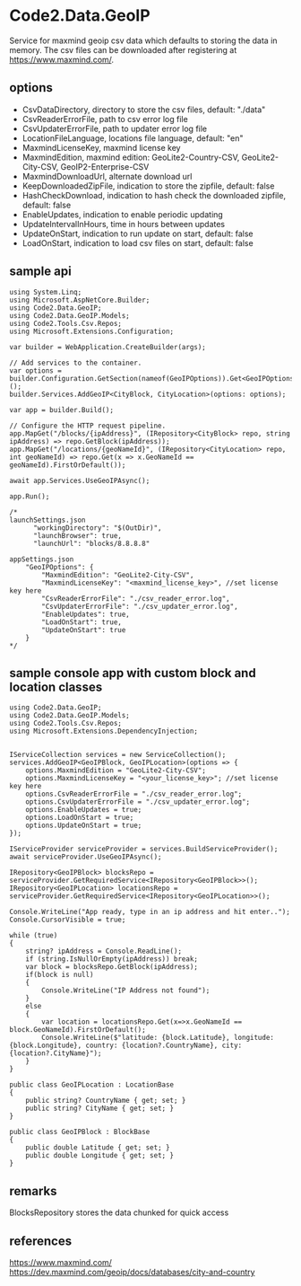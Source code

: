 # Code2.Data.GeoIP
Service for maxmind geoip csv data which defaults to storing the data in memory. 
The csv files can be downloaded after registering at https://www.maxmind.com/.

## options
- CsvDataDirectory, directory to store the csv files, default: "./data"
- CsvReaderErrorFile, path to csv error log file
- CsvUpdaterErrorFile, path to updater error log file
- LocationFileLanguage, locations file language, default: "en"
- MaxmindLicenseKey, maxmind license key
- MaxmindEdition, maxmind edition: GeoLite2-Country-CSV, GeoLite2-City-CSV, GeoIP2-Enterprise-CSV
- MaxmindDownloadUrl, alternate download url
- KeepDownloadedZipFile, indication to store the zipfile, default: false
- HashCheckDownload, indication to hash check the downloaded zipfile, default: false
- EnableUpdates, indication to enable periodic updating
- UpdateIntervalInHours, time in hours between updates
- UpdateOnStart, indication to run update on start, default: false
- LoadOnStart, indication to load csv files on start, default: false

## sample api
```
using System.Linq;
using Microsoft.AspNetCore.Builder;
using Code2.Data.GeoIP;
using Code2.Data.GeoIP.Models;
using Code2.Tools.Csv.Repos;
using Microsoft.Extensions.Configuration;

var builder = WebApplication.CreateBuilder(args);

// Add services to the container.
var options = builder.Configuration.GetSection(nameof(GeoIPOptions)).Get<GeoIPOptions>();
builder.Services.AddGeoIP<CityBlock, CityLocation>(options: options);

var app = builder.Build();

// Configure the HTTP request pipeline.
app.MapGet("/blocks/{ipAddress}", (IRepository<CityBlock> repo, string ipAddress) => repo.GetBlock(ipAddress));
app.MapGet("/locations/{geoNameId}", (IRepository<CityLocation> repo, int geoNameId) => repo.Get(x => x.GeoNameId == geoNameId).FirstOrDefault());

await app.Services.UseGeoIPAsync();

app.Run();

/* 
launchSettings.json
      "workingDirectory": "$(OutDir)",
      "launchBrowser": true,
      "launchUrl": "blocks/8.8.8.8"

appSettings.json
	"GeoIPOptions": {
		"MaxmindEdition": "GeoLite2-City-CSV",
		"MaxmindLicenseKey": "<maxmind_license_key>", //set license key here
		"CsvReaderErrorFile": "./csv_reader_error.log",
		"CsvUpdaterErrorFile": "./csv_updater_error.log",
		"EnableUpdates": true,
		"LoadOnStart": true,
		"UpdateOnStart": true
	}
*/
```

## sample console app with custom block and location classes
```
using Code2.Data.GeoIP;
using Code2.Data.GeoIP.Models;
using Code2.Tools.Csv.Repos;
using Microsoft.Extensions.DependencyInjection;


IServiceCollection services = new ServiceCollection();
services.AddGeoIP<GeoIPBlock, GeoIPLocation>(options => {
	options.MaxmindEdition = "GeoLite2-City-CSV";
	options.MaxmindLicenseKey = "<your_license_key>"; //set license key here
	options.CsvReaderErrorFile = "./csv_reader_error.log";
	options.CsvUpdaterErrorFile = "./csv_updater_error.log";
	options.EnableUpdates = true;
	options.LoadOnStart = true;
	options.UpdateOnStart = true;
});

IServiceProvider serviceProvider = services.BuildServiceProvider();
await serviceProvider.UseGeoIPAsync();

IRepository<GeoIPBlock> blocksRepo = serviceProvider.GetRequiredService<IRepository<GeoIPBlock>>();
IRepository<GeoIPLocation> locationsRepo = serviceProvider.GetRequiredService<IRepository<GeoIPLocation>>();

Console.WriteLine("App ready, type in an ip address and hit enter..");
Console.CursorVisible = true;

while (true)
{
	string? ipAddress = Console.ReadLine();
	if (string.IsNullOrEmpty(ipAddress)) break;
	var block = blocksRepo.GetBlock(ipAddress);
	if(block is null)
	{
		Console.WriteLine("IP Address not found");
	}
	else
	{
		var location = locationsRepo.Get(x=>x.GeoNameId == block.GeoNameId).FirstOrDefault();
		Console.WriteLine($"latitude: {block.Latitude}, longitude: {block.Longitude}, country: {location?.CountryName}, city: {location?.CityName}");
	}
}

public class GeoIPLocation : LocationBase
{
	public string? CountryName { get; set; }
	public string? CityName { get; set; }
}

public class GeoIPBlock : BlockBase
{
	public double Latitude { get; set; }
	public double Longitude { get; set; }
}
```

## remarks
BlocksRepository stores the data chunked for quick access

## references
https://www.maxmind.com/
https://dev.maxmind.com/geoip/docs/databases/city-and-country